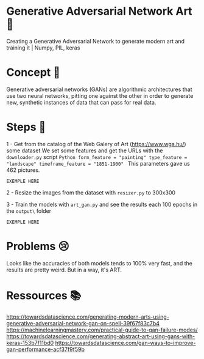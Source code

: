 # Generative Adversarial Network Art 🎨
Creating a Generative Adversarial Network to generate modern art and training it    |    Numpy, PIL, keras

# Concept 🔎

Generative adversarial networks (GANs) are algorithmic architectures that use two neural networks, pitting one against the other in order to generate new, synthetic instances of data that can pass for real data.

# Steps 🐌

1 - Get from the catalog of the Web Galery of Art (https://www.wga.hu/) some dataset
    We set some features and get the URLs with the `downloader.py` script
    ``Python
    form_feature = "painting"
    type_feature = "landscape"
    timeframe_feature = "1851-1900"
    ``
    This parameters gave us 462 pictures.
    
    EXEMPLE HERE

2 - Resize the images from the dataset with `resizer.py` to 300x300

3 - Train the models with `art_gan.py` and see the results each 100 epochs in the `output\` folder

    EXEMPLE HERE


# Problems 😢

Looks like the accuracies of both models tends to 100% very fast, and the results are pretty weird. But in a way, it's ART.

# Ressources 📚
https://towardsdatascience.com/generating-modern-arts-using-generative-adversarial-network-gan-on-spell-39f67f83c7b4
https://machinelearningmastery.com/practical-guide-to-gan-failure-modes/
https://towardsdatascience.com/generating-abstract-art-using-gans-with-keras-153b7f11bd0
https://towardsdatascience.com/gan-ways-to-improve-gan-performance-acf37f9f59b
